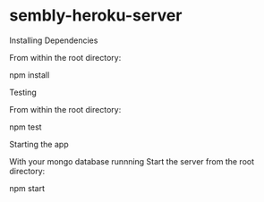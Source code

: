 # sembly-heroku-server

Installing Dependencies

From within the root directory:

npm install

Testing

From within the root directory:

npm test

Starting the app

With your mongo database runnning Start the server from the root directory:

npm start
